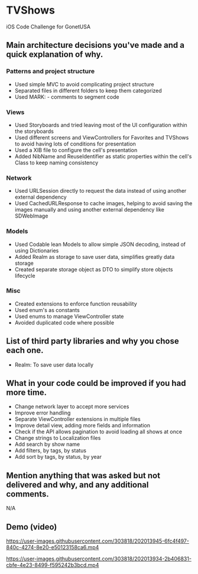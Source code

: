 # TVShows
iOS Code Challenge for GonetUSA

## Main architecture decisions you've made and a quick explanation of why.

### Patterns and project structure
- Used simple MVC to avoid complicating project structure
- Separated files in different folders to keep them categorized
- Used MARK: - comments to segment code

### Views
- Used Storyboards and tried leaving most of the UI configuration within the storyboards
- Used different screens and ViewControllers for Favorites and TVShows to avoid having lots of conditions for presentation
- Used a XIB file to configure the cell's presentation
- Added NibName and ReuseIdentifier as static properties within the cell's Class to keep naming consistency

### Network
- Used URLSession directly to request the data instead of using another external dependency
- Used CachedURLResponse to cache images, helping to avoid saving the images manually and using another external dependency like SDWebImage

### Models
- Used Codable lean Models to allow simple JSON decoding, instead of using Dictionaries
- Added Realm as storage to save user data, simplifies greatly data storage
- Created separate storage object as DTO to simplify store objects lifecycle

### Misc
- Created extensions to enforce function reusability
- Used enum's as constants 
- Used enums to manage ViewController state
- Avoided duplicated code where possible

## List of third party libraries and why you chose each one.
- Realm: To save user data locally

## What in your code could be improved if you had more time.
- Change network layer to accept more services
- Improve error handling
- Separate ViewController extensions in multiple files
- Improve detail view, adding more fields and information
- Check if the API allows pagination to avoid loading all shows at once
- Change strings to Localization files
- Add search by show name
- Add filters, by tags, by status
- Add sort by tags, by status, by year

## Mention anything that was asked but not delivered and why, and any additional comments.
N/A

## Demo (video)

https://user-images.githubusercontent.com/303818/202013945-6fc4f497-840c-4274-8e20-e50123158ca6.mp4




https://user-images.githubusercontent.com/303818/202013934-2b406831-cbfe-4e23-8499-f595242b3bcd.mp4


